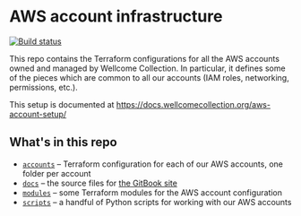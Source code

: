 # AWS account infrastructure

[![Build status](https://badge.buildkite.com/83b7791f3699dd7475ce26497852c2f1b8951877f29b03b2f8.svg)](https://buildkite.com/wellcomecollection/aws-account-infrastructure)

This repo contains the Terraform configurations for all the AWS accounts owned and managed by Wellcome Collection.
In particular, it defines some of the pieces which are common to all our accounts (IAM roles, networking, permissions, etc.).

This setup is documented at <https://docs.wellcomecollection.org/aws-account-setup/>

## What's in this repo

*   [`accounts`](./accounts) – Terraform configuration for each of our AWS accounts, one folder per account
*   [`docs`](./docs) – the source files for [the GitBook site](https://docs.wellcomecollection.org/aws-account-setup/)
*   [`modules`](./modules) – some Terraform modules for the AWS account configuration
*   [`scripts`](./scripts) – a handful of Python scripts for working with our AWS accounts
